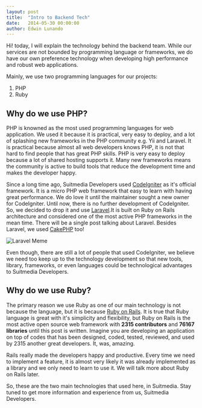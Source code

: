 ```yaml
---
layout: post
title:  "Intro to Backend Tech"
date:   2014-05-30 00:00:00
author: Edwin Lunando
---
```



Hi! today, I will explain the technology behind the backend team. While our services are not bounded by programming language or frameworks, we do have our own preference technology when developing high performance and robust web applications.

Mainly, we use two programming languages for our projects:

1. PHP
2. Ruby

## Why do we use PHP? ##

PHP is knowned as the most used programming languages for web application. We used it because it is practical, very easy to deploy, and a lot of splashing new frameworks in the PHP community e.g. Yii and Laravel. It is practical because almost all web developers knows PHP, it is not that hard to find people that has great PHP skills. PHP is very easy to deploy because a lot of shared hosting supports it. Many new frameworks means the community is active to build tools that reduce the development time and makes the developer happy.

Since a long time ago, Suitmedia Developers used [CodeIgniter][codeigniter] as it's official framework. It is a micro PHP web framework that easy to learn with having great performance. We do love it until the maintainer sought a new owner for CodeIgniter. Until now, there is no further development of CodeIgniter. So, we decided to drop it and use [Laravel][laravel].It is built on Ruby on Rails architecture and considered one of the most active PHP frameworks in the mean time. There will be a single post talking about Laravel. Besides Laravel, we used [CakePHP][cakephp] too!

![Laravel Meme][laravel-meme]

Even though, there are still a lot of people that used CodeIgniter, we believe we need too keep up to the technology development so that new tools, library, frameworks, or even languages could be technological advantages to Suitmedia Developers.

## Why do we use Ruby? ##

The primary reason we use Ruby as one of our main technology is not because the language, but it is because [Ruby on Rails][rails]. It is true that Ruby language is great with it's simplicity and flexibility, but Ruby on Rails is the most active open source web framework with **2315 contributors** and **76167 libraries** until this post is written. Imagine you are developing an application on top of codes that has been designed, coded, tested, reviewed, and used by 2315 another great developers. It, was, amazing.

Rails really made the developers happy and productive. Every time we need to implement a feature, it is almost very likely it was already implemented as a library and we only need to learn to use it. We will talk more about Ruby on Rails later.

So, these are the two main technologies that used here, in Suitmedia. Stay tuned to get more information and experience from us, Suitmedia Developers.

[jekyll]:    http://jekyllrb.com
[gh-pages]:  https://pages.github.com/
[php-logo]:  http://www.php.net//images/logos/php-med-trans-light.gif
[codeigniter]: http://ellislab.com/codeigniter
[laravel]: http://laravel.com/
[cakephp]: http://cakephp.org/
[laravel-meme]: http://t2.gstatic.com/images?q=tbn:ANd9GcTNBAU1vWSpS6oFEVm9NRxowL3RFO_pftxLXezuCQ5b1c439wdL "Laravel Doge Meme"
[rails]: http://rubyonrails.org/
